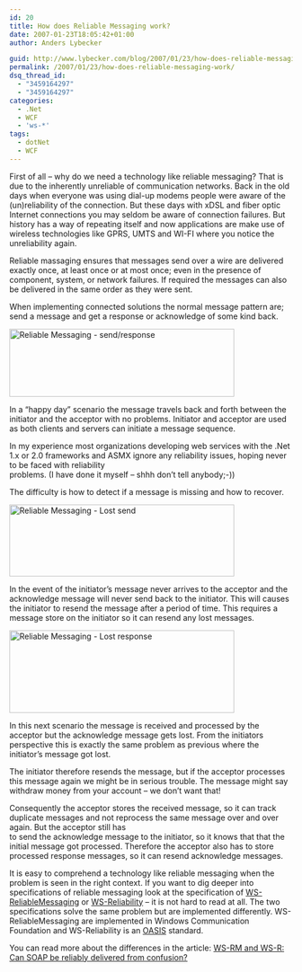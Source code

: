 ```yaml
---
id: 20
title: How does Reliable Messaging work?
date: 2007-01-23T18:05:42+01:00
author: Anders Lybecker

guid: http://www.lybecker.com/blog/2007/01/23/how-does-reliable-messaging-work/
permalink: /2007/01/23/how-does-reliable-messaging-work/
dsq_thread_id:
  - "3459164297"
  - "3459164297"
categories:
  - .Net
  - WCF
  - 'ws-*'
tags:
  - dotNet
  - WCF
---
```

First of all – why do we need a technology like reliable messaging? That is due to the inherently unreliable of communication networks. Back in the old days when everyone was using dial-up modems people were aware of the (un)reliability of the connection. But these days with xDSL and fiber optic Internet connections you may seldom be aware of connection failures. But history has a way of repeating itself and now applications are make use of wireless technologies like GPRS, UMTS and WI-FI where you notice the unreliability again.

Reliable massaging ensures that messages send over a wire are delivered exactly once, at least once or at most once; even in the presence of component, system, or network failures. If required the messages can also be delivered in the same order as they were sent.

When implementing connected solutions the normal message pattern are; send a message and get a response or acknowledge of some kind back.

<img loading="lazy" class="aligncenter size-full wp-image-294" title="Reliable Messaging - send/response" src="http://www.lybecker.com/blog/wp-content/uploads/reliablemessaging1.png" alt="Reliable Messaging - send/response" width="400" height="121" /> 

In a &#8220;happy day&#8221; scenario the message travels back and forth between the initiator and the acceptor with no problems. Initiator and acceptor are used as both clients and servers can initiate a message sequence.

In my experience most organizations developing web services with the .Net 1.x or 2.0 frameworks and ASMX ignore any reliability issues, hoping never to be faced with reliability  
problems. (I have done it myself – shhh don’t tell anybody;-))

The difficulty is how to detect if a message is missing and how to recover.

<img loading="lazy" class="aligncenter size-full wp-image-295" title="Reliable Messaging - Lost send" src="http://www.lybecker.com/blog/wp-content/uploads/reliablemessaging2.png" alt="Reliable Messaging - Lost send" width="400" height="128" /> 

In the event of the initiator’s message never arrives to the acceptor and the acknowledge message will never send back to the initiator. This will causes the initiator to resend the message after a period of time. This requires a message store on the initiator so it can resend any lost messages.

<img loading="lazy" class="aligncenter size-full wp-image-296" title="Reliable Messaging - Lost response" src="http://www.lybecker.com/blog/wp-content/uploads/reliablemessaging3.png" alt="Reliable Messaging - Lost response" width="400" height="147" /> 

In this next scenario the message is received and processed by the acceptor but the acknowledge message gets lost. From the initiators perspective this is exactly the same problem as previous where the initiator’s message got lost.

The initiator therefore resends the message, but if the acceptor processes this message again we might be in serious trouble. The message might say withdraw money from your account – we don’t want that!

Consequently the acceptor stores the received message, so it can track duplicate messages and not reprocess the same message over and over again. But the acceptor still has  
to send the acknowledge message to the initiator, so it knows that that the initial message got processed. Therefore the acceptor also has to store processed response messages, so it can resend acknowledge messages.

It is easy to comprehend a technology like reliable messaging when the problem is seen in the right context. If you want to dig deeper into specifications of reliable messaging look at the specification of [WS-ReliableMessaging](http://www-128.ibm.com/developerworks/library/specification/ws-rm/) or [WS-Reliability](http://www.oasis-open.org/committees/tc_home.php?wg_abbrev=wsrm) – it is not hard to read at all. The two specifications solve the same problem but are implemented differently. WS-ReliableMessaging are implemented in Windows Communication Foundation and WS-Reliability is an [OASIS](http://www.oasis-open.org) standard.

You can read more about the differences in the article: [WS-RM and WS-R: Can SOAP be reliably delivered from confusion?](http://www-128.ibm.com/developerworks/library/ws-rmpaper/)
